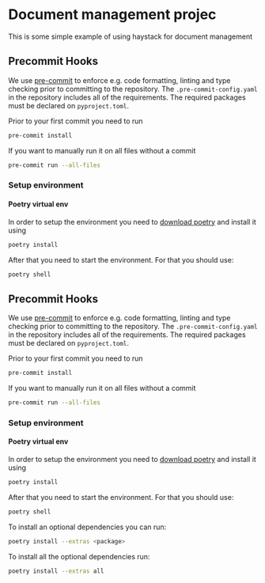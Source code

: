 # Document management projec

This is some simple example of using haystack for document management

## Precommit Hooks

We use [pre-commit](https://pre-commit.com/) to enforce e.g. code formatting,
linting and type checking prior to committing to the repository.
The `.pre-commit-config.yaml` in the repository includes all of the requirements.
The required packages must be declared on `pyproject.toml`.

Prior to your first commit you need to run

```zsh
pre-commit install
```

If you want to manually run it on all files without a commit

```zsh
pre-commit run --all-files
```

### Setup environment

#### Poetry virtual env

In order to setup the environment you need to
[download poetry](https://python-poetry.org/docs/) and install it using

```zsh
poetry install
```

After that you need to start the environment. For that you should use:

```zsh
poetry shell
```


## Precommit Hooks

We use [pre-commit](https://pre-commit.com/) to enforce e.g. code formatting,
linting and type checking prior to committing to the repository.
The `.pre-commit-config.yaml` in the repository includes all of the requirements.
The required packages must be declared on `pyproject.toml`.

Prior to your first commit you need to run

```zsh
pre-commit install
```

If you want to manually run it on all files without a commit

```zsh
pre-commit run --all-files
```

### Setup environment

#### Poetry virtual env

In order to setup the environment you need to
[download poetry](https://python-poetry.org/docs/) and install it using

```zsh
poetry install
```

After that you need to start the environment. For that you should use:

```zsh
poetry shell
```

To install an optional dependencies you can run:

```zsh
poetry install --extras <package>
```

To install all the optional dependencies run:

```zsh
poetry install --extras all
```
